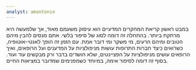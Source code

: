 ```yaml
---
analyst: amantonio
---
```


במבט ראשון קריאת המחקרים המדעיים הוא עיסוק משעמם מאוד, אך שלמעשה היא מרתקת ביותר. בהתחלה זה דומה לסוג של סיפור בלשי. אתם מנסים להבין מיהם הטובים ומיהם הרעים, מי משקר ומי דובר אמת. עם הזמן זה הופך לאנטי-אוטופיה, כשרואים כיצד חברות התרופות עושות מניפולציות על המדענים ועל הרופאים, ואיך הרופאים עושים מניפולציות על הפציינטים, שלא חושדים בדבר ורק מבקשים עוד ועוד. בסוף זה דומה לסיפור אימה, במיוחד כשמפנימים שמדובר במציאות החיים.

